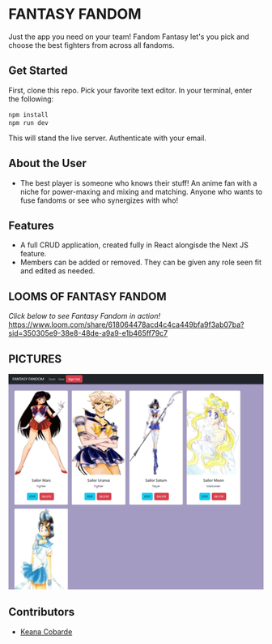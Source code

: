 # FANTASY FANDOM
<!-- update the netlify badge above with your own badge that you can find at netlify under settings/general#status-badges -->

Just the app you need on your team! Fandom Fantasy let's you pick and choose the best fighters from across all fandoms.

## Get Started <!-- OPTIONAL, but doesn't hurt -->
First, clone this repo. Pick your favorite text editor. In your terminal, enter the following:

```
npm install
npm run dev
```
This will stand the live server. Authenticate with your email.

## About the User <!-- This is a scaled down user persona -->
- The best player is someone who knows their stuff! An anime fan with a niche for power-maxing and mixing and matching. Anyone who wants to fuse fandoms or see who synergizes with who!

## Features <!-- List your app features using bullets! Do NOT use a paragraph. No one will read that! -->
- A full CRUD application, created fully in React alongisde the Next JS feature. 
- Members can be added or removed. They can be given any role seen fit and edited as needed.

## LOOMS OF FANTASY FANDOM<!-- A loom link is sufficient -->
*Click below to see Fantasy Fandom in action!*
https://www.loom.com/share/618064478acd4c4ca449bfa9f3ab07ba?sid=350305e9-38e8-48de-a9a9-e1b465ff79c7

## PICTURES
![Alt Text](image.png)

## Contributors
- [Keana Cobarde](https://github.com/keanacobarde)
